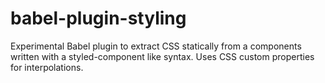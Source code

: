 # babel-plugin-styling

Experimental Babel plugin to extract CSS statically from a components written with a styled-component like syntax. Uses CSS custom properties for interpolations.
